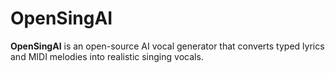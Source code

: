 # OpenSingAI
**OpenSingAI** is an open-source AI vocal generator that converts typed lyrics and MIDI melodies into realistic singing vocals.

